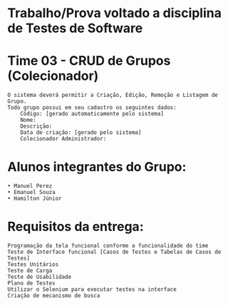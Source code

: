 # Trabalho/Prova voltado a disciplina de Testes de Software
# Time 03 - CRUD de Grupos (Colecionador)
    O sistema deverá permitir a Criação, Edição, Remoção e Listagem de Grupo.
    Todo grupo possui em seu cadastro os seguintes dados:
        Código: [gerado automaticamente pelo sistema]
        Nome:
        Descrição:
        Data de criação: [gerado pelo sistema] 
        Colecionador Administrador: 

# Alunos integrantes do Grupo:
    • Manuel Perez
    • Emanuel Souza
    • Hamilton Júnior

# Requisitos da entrega:
    Programação da tela funcional conforme a funcionalidade do time
    Teste de Interface funcional [Casos de Testes e Tabelas de Casos de Testes]
    Testes Unitários
    Teste de Carga
    Teste de Usabilidade
    Plano de Testes
    Utilizar o Selenium para executar testes na interface
    Criação de mecanismo de busca